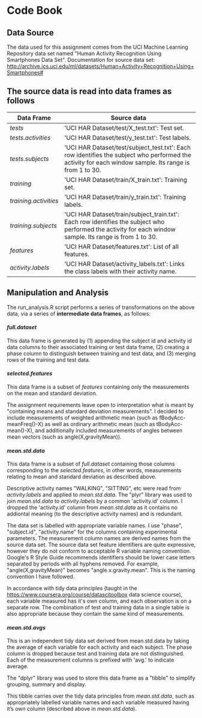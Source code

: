 # Code Book

## Data Source

The data used for this assignment comes from the UCI Machine Learning Repository data set named "Human Activity Recognition Using Smartphones Data Set".  Documentation for source data set:
http://archive.ics.uci.edu/ml/datasets/Human+Activity+Recognition+Using+Smartphones#

## The source data is read into data frames as follows

Data Frame              | Source data
------------------------|--------------------------------------------
*tests*             | 'UCI HAR Dataset/test/X_test.txt': Test set.
*tests.activities*  | 'UCI HAR Dataset/test/y_test.txt': Test labels.
*tests.subjects*    | 'UCI HAR Dataset/test/subject_test.txt': Each row identifies the subject who performed the activity for each window sample. Its range is from 1 to 30.
*training*          | 'UCI HAR Dataset/train/X_train.txt': Training set.
*training.activities* | 'UCI HAR Dataset/train/y_train.txt': Training labels.
*training.subjects* | 'UCI HAR Dataset/train/subject_train.txt': Each row identifies the subject who performed the activity for each window sample. Its range is from 1 to 30.
*features*          | 'UCI HAR Dataset/features.txt': List of all features.
*activity.labels*   | 'UCI HAR Dataset/activity_labels.txt': Links the class labels with their activity name.

## Manipulation and Analysis

The run_analysis.R script performs a series of transformations on the above data, via a series of **intermediate data frames**, as follows:

#### _full.dataset_
This data frame is generated by (1) appending the subject id and activity id data columns to their associated training or test data frame, (2) creating a phase column to distinguish between training and test data, and (3) merging rows of the training and test data.

#### _selected.features_
This data frame is a subset of *features* containing only the measurements on the mean and standard deviation.

The assignment requirements leave open to interpretation what is meant by "containing means and standard deviation measurements". I decided to include measurements of weighted arithmetic mean (such as fBodyAcc-meanFreq()-X) as well as ordinary arithmetic mean (such as tBodyAcc-mean()-X), and additionally included measurements of angles between mean vectors (such as angle(X,gravityMean)).

#### _mean.std.data_
This data frame is a subset of *full.dataset* containing those columns corresponding to the *selected.features*, in other words, measurements relating to mean and standard deviation as described above.

Descriptive activity names "WALKING", "SITTING", etc were read from *activity.labels* and applied to *mean.std.data*.  The "plyr" library was used to join *mean.std.data* to *activity.labels* by a common 'activity.id' column.  I dropped the 'activity.id' column from *mean.std.data* as it contains no addiontal meaning (to the descriptive activity names) and is redundant.

The data set is labelled with appropriate variable names.  I use "phase", "subject.id", "activity.name" for the columns containing experimental parameters. The measurement column names are derived names from the source data set.  The source data set feature identifiers are quite expressive, however they do not conform to acceptable R variable naming convention. Google's R Style Guide recommends identifiers should be lower case letters separated by periods with all hyphens removed.  For example, "angle(X,gravityMean)" becomes "angle.x.gravity.mean".  This is the naming convention I have followed.

In accordance with tidy data principles (taught in the https://www.coursera.org/course/datascitoolbox data science course), each variable measured has it's own column, and each observation is on a separate row.  The combination of test and training data in a single table is also appropriate because they contain the same kind of measurements.

#### _mean.std.avgs_
This is an independent tidy data set derived from mean.std.data by taking the average of each variable for each activity and each subject.  The phase column is dropped because test and training data are not distinguished.  Each of the measurement columns is prefixed with 'avg.' to indicate average.

The "dplyr" library was used to store this data frame as a "tibble" to simplify grouping, summary and display.

This tibble carries over the tidy data principles from *mean.std.data*, such as appropriately labelled variable names and each variable measured having it’s own column (described above in *mean.std.data*).



